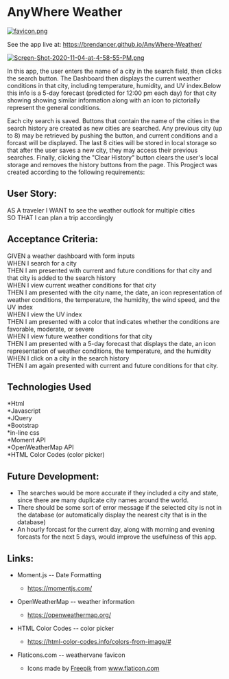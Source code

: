 # AnyWhere Weather             

[![favicon.png](https://i.postimg.cc/zDSDmZMT/favicon.png)](https://postimg.cc/MXHJR4zG)



See the app live at: https://brendancer.github.io/AnyWhere-Weather/


[![Screen-Shot-2020-11-04-at-4-58-55-PM.png](https://i.postimg.cc/Nf3dRSsP/Screen-Shot-2020-11-04-at-4-58-55-PM.png)](https://postimg.cc/crc7SD8Q)


In this app, the user enters the name of a city in the search field, then clicks the search button. The Dashboard then displays the current weather conditions in that city, including temperature, humidity, and UV index.Below this info is a 5-day forecast (predicted for 12:00 pm each day) for that city showing showing similar information along with an icon to pictorially represent the general conditions.

Each city search is saved. Buttons that contain the name of the cities in the search history are created as new cities are searched. Any previous city (up to 8) may be retrieved by pushing the button, and current conditions and a forcast will be displayed. The last 8 cities will be stored in local storage so that after the user saves a new city, they may access their previous searches. Finally, clicking the "Clear History" button clears the user's local storage and removes the history buttons from the page.
This Progject was created according to the following requirements:


## User Story:

AS A traveler
I WANT to see the weather outlook for multiple cities   
SO THAT I can plan a trip accordingly   

## Acceptance Criteria:

GIVEN a weather dashboard with form inputs   
WHEN I search for a city   
THEN I am presented with current and future conditions for that city and that city is added to the search history   
WHEN I view current weather conditions for that city    
THEN I am presented with the city name, the date, an icon representation of weather conditions, the temperature, the humidity, the wind speed, and the UV index  
WHEN I view the UV index   
THEN I am presented with a color that indicates whether the conditions are favorable, moderate, or severe   
WHEN I view future weather conditions for that city   
THEN I am presented with a 5-day forecast that displays the date, an icon representation of weather conditions, the temperature, and the humidity   
WHEN I click on a city in the search history   
THEN I am again presented with current and future conditions for that city.   

## Technologies Used

*Html   
*Javascript   
*JQuery   
*Bootstrap   
*in-line css   
*Moment API   
*OpenWeatherMap API   
*HTML Color Codes (color picker)   

## Future Development:

- The searches would be more accurate if they included a city and state, since there are many duplicate city names around the world.  
- There should be some sort of error message if the selected city is not in the database (or automatically display the nearest city that is in the database)  
- An hourly forcast for the current day, along with morning and evening forcasts for the next 5 days, would improve the usefulness of this app.  

## Links:
- Moment.js -- Date Formatting  
  - https://momentjs.com/  

- OpenWeatherMap -- weather information  
  - https://openweathermap.org/  

- HTML Color Codes -- color picker   
  - https://html-color-codes.info/colors-from-image/#  

- Flaticons.com -- weathervane favicon   
  - Icons made by <a href="http://www.freepik.com/" title="Freepik">Freepik</a> from <a href="https://www.flaticon.com/" title="Flaticon"> www.flaticon.com</a>  






